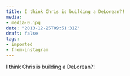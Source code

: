 ```yaml
---
title: I think Chris is building a DeLorean?!
media:
- media-0.jpg
date: "2013-12-25T09:51:31Z"
draft: false
tags:
- imported
- from-instagram
---
```

I think Chris is building a DeLorean?\!
